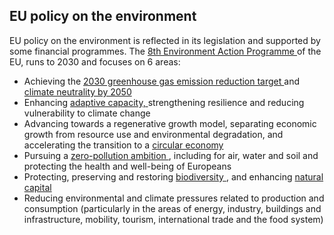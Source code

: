 ##  EU policy on the environment

EU policy on the environment is reflected in its legislation and supported by
some financial programmes. The [ 8th Environment Action Programme
](http://ec.europa.eu/environment/action-programme/) of the EU, runs to 2030
and focuses on 6 areas:

  * Achieving the [ 2030 greenhouse gas emission reduction target ](https://ec.europa.eu/clima/eu-action/european-green-deal/2030-climate-target-plan_en) and [ climate neutrality by 2050 ](https://ec.europa.eu/clima/eu-action/climate-strategies-targets/2050-long-term-strategy_en)
  * Enhancing [ adaptive capacity, ](https://eur-lex.europa.eu/EN/legal-content/glossary/adaptation-to-climate-change.html) strengthening resilience and reducing vulnerability to climate change 
  * Advancing towards a regenerative growth model, separating economic growth from resource use and environmental degradation, and accelerating the transition to a [ circular economy ](https://eur-lex.europa.eu/EN/legal-content/glossary/circular-economy.html)
  * Pursuing a [ zero-pollution ambition ](http://eur-lex.europa.eu/EN/legal-content/glossary/zero-pollution.html) , including for air, water and soil and protecting the health and well-being of Europeans 
  * Protecting, preserving and restoring [ biodiversity ](https://eur-lex.europa.eu/legal-content/EN/TXT/?uri=LEGISSUM:4459196) , and enhancing [ natural capital ](https://www.naturalcapitalireland.com/resources)
  * Reducing environmental and climate pressures related to production and consumption (particularly in the areas of energy, industry, buildings and infrastructure, mobility, tourism, international trade and the food system) 

